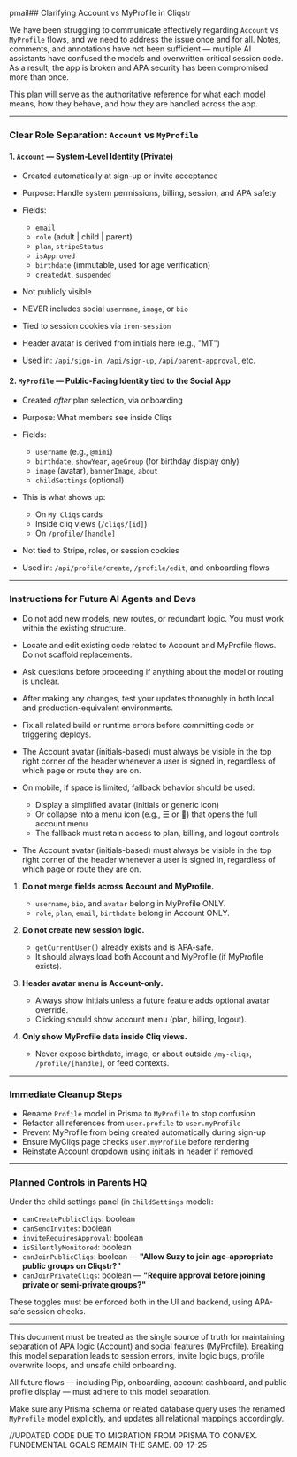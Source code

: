 pmail## Clarifying Account vs MyProfile in Cliqstr

We have been struggling to communicate effectively regarding `Account` vs `MyProfile` flows, and we need to address the issue once and for all. Notes, comments, and annotations have not been sufficient — multiple AI assistants have confused the models and overwritten critical session code. As a result, the app is broken and APA security has been compromised more than once.

This plan will serve as the authoritative reference for what each model means, how they behave, and how they are handled across the app.

---

### Clear Role Separation: `Account` vs `MyProfile`

#### 1. `Account` — System-Level Identity (Private)

* Created automatically at sign-up or invite acceptance
* Purpose: Handle system permissions, billing, session, and APA safety
* Fields:

  * `email`
  * `role` (adult | child | parent)
  * `plan`, `stripeStatus`
  * `isApproved`
  * `birthdate` (immutable, used for age verification)
  * `createdAt`, `suspended`
* Not publicly visible
* NEVER includes social `username`, `image`, or `bio`
* Tied to session cookies via `iron-session`
* Header avatar is derived from initials here (e.g., "MT")
* Used in: `/api/sign-in`, `/api/sign-up`, `/api/parent-approval`, etc.

#### 2. `MyProfile` — Public-Facing Identity tied to the Social App

* Created *after* plan selection, via onboarding
* Purpose: What members see inside Cliqs
* Fields:

  * `username` (e.g., `@mimi`)
  * `birthdate`, `showYear`, `ageGroup` (for birthday display only)
  * `image` (avatar), `bannerImage`, `about`
  * `childSettings` (optional)
* This is what shows up:

  * On `My Cliqs` cards
  * Inside cliq views (`/cliqs/[id]`)
  * On `/profile/[handle]`
* Not tied to Stripe, roles, or session cookies
* Used in: `/api/profile/create`, `/profile/edit`, and onboarding flows

---

### Instructions for Future AI Agents and Devs

* Do not add new models, new routes, or redundant logic. You must work within the existing structure.

* Locate and edit existing code related to Account and MyProfile flows. Do not scaffold replacements.

* Ask questions before proceeding if anything about the model or routing is unclear.

* After making any changes, test your updates thoroughly in both local and production-equivalent environments.

* Fix all related build or runtime errors before committing code or triggering deploys.

* The Account avatar (initials-based) must always be visible in the top right corner of the header whenever a user is signed in, regardless of which page or route they are on.

* On mobile, if space is limited, fallback behavior should be used:

  * Display a simplified avatar (initials or generic icon)
  * Or collapse into a menu icon (e.g., ☰ or 👤) that opens the full account menu
  * The fallback must retain access to plan, billing, and logout controls

* The Account avatar (initials-based) must always be visible in the top right corner of the header whenever a user is signed in, regardless of which page or route they are on.

1. **Do not merge fields across Account and MyProfile.**

   * `username`, `bio`, and `avatar` belong in MyProfile ONLY.
   * `role`, `plan`, `email`, `birthdate` belong in Account ONLY.

2. **Do not create new session logic.**

   * `getCurrentUser()` already exists and is APA-safe.
   * It should always load both Account and MyProfile (if MyProfile exists).

3. **Header avatar menu is Account-only.**

   * Always show initials unless a future feature adds optional avatar override.
   * Clicking should show account menu (plan, billing, logout).

4. **Only show MyProfile data inside Cliq views.**

   * Never expose birthdate, image, or about outside `/my-cliqs`, `/profile/[handle]`, or feed contexts.

---

### Immediate Cleanup Steps

* Rename `Profile` model in Prisma to `MyProfile` to stop confusion
* Refactor all references from `user.profile` to `user.myProfile`
* Prevent MyProfile from being created automatically during sign-up
* Ensure MyCliqs page checks `user.myProfile` before rendering
* Reinstate Account dropdown using initials in header if removed

---

### Planned Controls in Parents HQ

Under the child settings panel (in `ChildSettings` model):

* `canCreatePublicCliqs`: boolean
* `canSendInvites`: boolean
* `inviteRequiresApproval`: boolean
* `isSilentlyMonitored`: boolean
* `canJoinPublicCliqs`: boolean — **"Allow Suzy to join age-appropriate public groups on Cliqstr?"**
* `canJoinPrivateCliqs`: boolean — **"Require approval before joining private or semi-private groups?"**

These toggles must be enforced both in the UI and backend, using APA-safe session checks.

---

This document must be treated as the single source of truth for maintaining separation of APA logic (Account) and social features (MyProfile). Breaking this model separation leads to session errors, invite logic bugs, profile overwrite loops, and unsafe child onboarding.

All future flows — including Pip, onboarding, account dashboard, and public profile display — must adhere to this model separation.

Make sure any Prisma schema or related database query uses the renamed `MyProfile` model explicitly, and updates all relational mappings accordingly.

//UPDATED CODE DUE TO MIGRATION FROM PRISMA TO CONVEX. FUNDEMENTAL GOALS REMAIN THE SAME. 09-17-25